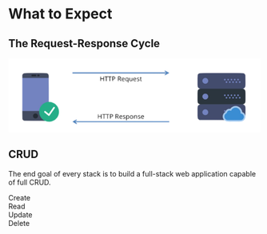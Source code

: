# What to Expect

## The Request-Response Cycle
![Request Response Cycle](./assets/HTTP_txch7g.png)

## CRUD
The end goal of every stack is to build a full-stack web application capable of full CRUD.

Create  
Read  
Update  
Delete

